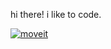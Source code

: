 hi there!
i like to code.
<!-- [moveit](https://github.com/moveitapp)<br/> -->

[![moveit](https://github.azpekt.dev/moveit.svg)](https://gdzieautobus.pl)
